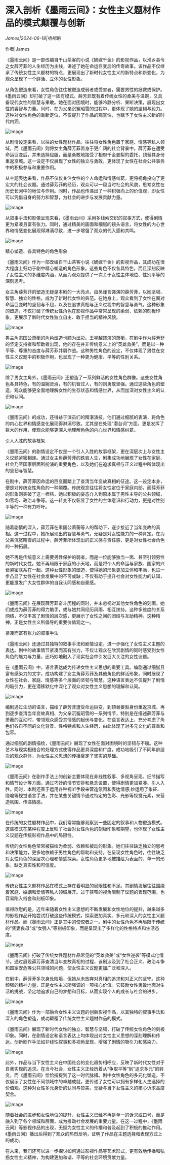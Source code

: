 # 深入剖析《墨雨云间》：女性主义题材作品的模式颠覆与创新

*James|2024-06-18|电视剧*

作者|James

《墨雨云间》是一部改编自千山茶客的小说《嫡嫁千金》的影视作品，以淮乡县令之女薛芳菲的人生经历为主线，讲述了她在命运巨变后的传奇故事。该作品不仅继承了传统女性主义题材的特点，更展现出了新时代女性主义的新特点和新变化，为观众呈现了一个鲜活、立体的女性形象。

从角色塑造来看，女性角色往往被塑造成弱者或受害者，需要男性的拯救或保护。《墨雨云间》却打破了这一固有模式。薛芳菲既有着传统女性的柔美与温婉，又具备现代女性的智慧与果敢。她在面对困境时，能够冷静分析、果断决策，展现出女性的睿智与力量。同时，在为父亲沉冤昭雪的过程中，更体现了她的坚韧与毅力。这种对女性角色的重新定位，不仅提升了作品的观赏性，也赋予了女性主义新的时代内涵。

![Image](http://static.ylzbl.com/uploads/ueditor/php/upload/image/20240618/1718718475429258.jpeg)

从剧情设定来看，以往的女性题材作品，往往将女性角色置于家庭、情感等私人领域，而《墨雨云间》则将女主角薛芳菲置身于更广阔的社会背景中。薛芳菲在遭受命运巨变后，并未选择屈服，而是勇敢地接受了相府千金姜梨的委托，顶替其身份重返京城。这一设定不仅展现了女性的独立与勇敢，更体现了女性在社会公共事务中的积极参与和重要作用。

从主题表达来看，作品不仅仅关注女性的个人命运和情感纠葛，更将视角投向了更宏大的社会议题。通过薛芳菲的经历，观众可以一窥当时社会的风貌，思考女性在历史长河中的地位与作用。同时，作品也传递出了一种积极向上的价值观，即女性可以凭借自身的努力和智慧，为社会的进步与发展贡献力量。

![Image](http://static.ylzbl.com/uploads/ueditor/php/upload/image/20240618/1718718476786763.jpeg)

从叙事手法和影像呈现来看，《墨雨云间》采用多线索交织的叙事方式，使得剧情更为紧凑且富有张力。同时，通过精美的画面和细腻的镜头语言，将女性的内心世界和情感变化展现得淋漓尽致，进一步增强了观众的代入感和共鸣。

![Image](http://static.ylzbl.com/uploads/ueditor/php/upload/image/20240618/1718718477259869.png)

精心塑造、各具特色的角色形象

《墨雨云间》作为一部改编自千山茶客小说《嫡嫁千金》的影视作品，其成功在很大程度上归功于剧中精心塑造的角色形象。这些角色不仅各具特色，而且深刻反映了女性主义的多维度内涵，从而为观众提供了一次关于女性主体地位、性别平等的深刻思考。

女主角薛芳菲的塑造无疑是本剧的一大亮点。由吴谨言饰演的薛芳菲，以她坚韧、智慧、独立的性格，成为了新时代女性的典范。在她身上，观众看到了女性在面对命运巨变时的坚韧与不屈，以及在追求真相与正义过程中的智慧与勇气。这种形象的塑造，不仅打破了传统女性角色在影视作品中常常呈现的柔弱、依赖的刻板印象，更展示了新时代女性独立自主、敢于担当的精神风貌。

![Image](http://static.ylzbl.com/uploads/ueditor/php/upload/image/20240618/1718718477775164.jpeg)

男主角肃国公萧蘅的角色塑造也颇为出彩。王星越饰演的萧蘅，在剧中作为薛芳菲的坚定支持者和帮助者出现，他的存在并非传统意义上的“英雄救美”，而是以一种平等、尊重的态度与薛芳菲并肩作战。这种男性角色的设定，不仅体现了男性在女性主义议题中的积极作用，也呈现了一种更为健康、平等的性别关系。

![Image](http://static.ylzbl.com/uploads/ueditor/php/upload/image/20240618/1718718478614008.jpeg)

除了男女主角外，《墨雨云间》还塑造了一系列鲜活的女性角色群像。这些女性角色各具特色，有的温婉贤淑，有的机智过人，有的则勇敢坚强。通过这些角色的塑造，观众能够更全面地理解女性的生存状态和情感世界，从而加深对女性主义的认识和认同。

![Image](http://static.ylzbl.com/uploads/ueditor/php/upload/image/20240618/1718718479986187.jpeg)

《墨雨云间》的成功，还得益于演员们的精湛演技。他们通过细腻的表演，将角色的内心世界和情感变化展现得淋漓尽致。尤其是在处理“潜台词”方面，更是发挥了巨大的作用，使观众能够更深入地理解角色的内心世界和情感纠葛。

引人入胜的故事框架

《墨雨云间》的剧情设定不仅是一个引人入胜的故事框架，更在深层次上与女性主义议题紧密相连。通过女主角薛芳菲的跌宕人生，剧集成功地展现了女性在家庭、社会乃至国家层面所扮演的重要角色，以及她们在追求真相与正义过程中所体现出的坚韧与智慧。

在剧中，薛芳菲因命运的巨变而踏上了查清当年变故真相的征途。这一设定本身，便是对传统女性角色的一种颠覆。传统观念往往将女性定位于家庭内部，而薛芳菲的形象则突破了这一桎梏，她以积极的姿态介入到原本属于男性主导的公共领域，如官场、政治斗争等。这一转变不仅彰显了女性的主体意识和行动力，更是对性别平等的一种有力呼吁。

![Image](http://static.ylzbl.com/uploads/ueditor/php/upload/image/20240618/1718718481589836.jpeg)

随着剧情的深入，薛芳菲在肃国公萧蘅等人的帮助下，逐步接近了当年变故的真相。这一过程中，她所展现出的智慧与勇气，无疑是对女性能力的一种肯定。在为父亲沉冤昭雪的过程中，薛芳菲所体现出的正义感与责任感，更是对女性社会角色的一种拓展。

她不再是传统意义上需要男性保护的弱者，而是一位能够独当一面、甚至引领男性的新时代女性。她不再局限于家庭的小天地，而是将个人的命运与家族、国家的兴衰紧密联系在一起。这种女性形象的塑造，使得她的形象更加立体和丰满，也进一步凸显了女性在社会发展中的不可或缺；不仅有助于提升社会对女性能力的认知，更能激发广大女性群体的自我认同感和自豪感。

![Image](http://static.ylzbl.com/uploads/ueditor/php/upload/image/20240618/1718718482594319.jpeg)

《墨雨云间》在展现薛芳菲奋斗历程的同时，并未忽视对其他女性角色的刻画。她们或成为薛芳菲的得力助手，或与她共同经历风雨、相互扶持。这种多维度的关系网络，不仅丰富了剧情的层次感，更展示了女性之间的团结与互助精神。这种精神，正是女性主义所倡导的重要价值观之一。

紧凑而富有张力的叙事手法

《墨雨云间》还通过其独特的叙事手法和剧情设定，进一步强化了女性主义主题的表达。剧中的故事情节紧凑而富有张力，不仅让观众在欣赏剧情的同时感受到女性角色的魅力与力量，还巧妙地融入了现实社会中引发巨大关注的女性议题。

在《墨雨云间》中，语言表达成为传递女性主义思想的重要工具。编剧通过细腻且富有感染力的文字，成功构建了女主角薛芳菲及其他角色的鲜活形象，同时展现了女性在社会、家庭、情感等多个层面的坚韧与智慧。这种语言表达不仅提升了剧情的吸引力，更在潜移默化中深化了观众对女性主义思想的理解和认同。

![Image](http://static.ylzbl.com/uploads/ueditor/php/upload/image/20240618/1718718483683208.jpeg)

编剧通过生动的语言，描绘了薛芳菲遭受命运巨变，到顶替姜梨身份重返京城，再到逐步查清当年变故真相、为父亲沉冤昭雪的一系列情节，特别是在描述薛芳菲与萧蘅的互动时，带领观众感受其情感的起伏与变化。在语言表达上，充分考虑了角色们各自不同的文化背景、性格特点和人生经历，由此体现了对多元文化的尊重和包容。

通过细腻的剧情描绘，《墨雨云间》展现了女性在面对困境时的坚韧与不屈。这种艺术与现实相结合的处理方式使得作品更具深度和广度，成功地吸引了不同年龄层次的观众群体，为女性主义思想的传播奠定了坚实的基础。

![Image](http://static.ylzbl.com/uploads/ueditor/php/upload/image/20240618/1718718483361998.jpeg)

《墨雨云间》在剧作手法上的创新主要体现在非线性叙事、多视角呈现、细节描写和情节设计等方面。通过巧妙的情节安排和悬念设置，使得剧情更加紧凑、引人入胜。同时，本剧还善于运用各种视听手段来营造氛围和表达情感;妙运用了象征、隐喻等视觉语言手法，并在某些关键情节通过特定的色彩、光影等视觉元素，来营造氛围、传递情感。

![Image](http://static.ylzbl.com/uploads/ueditor/php/upload/image/20240618/1718718484397763.png)

在传统的女性题材作品中，我们常常能够观察到一些固定的叙事和人物塑造模式。这些模式在某种程度上反映了社会对女性角色的刻板印象和期望，也体现了女性主义议题在传统影视作品中的局限性。

传统的女性角色常常被描绘为柔弱、依赖和被动的形象。她们往往缺乏独立的思考和决策能力，更多地依赖于男性角色的帮助和支持。在呈现女性角色时，往往缺乏对女性角色的深层次心理和情感探索。女性角色更多地被描绘为表面的、单一的形象，缺乏真实性和可信度。

![Image](http://static.ylzbl.com/uploads/ueditor/php/upload/image/20240618/1718718484358964.jpeg)

传统女性主义题材作品在模式上存在着明显的局限性和不足。其剧情发展往往围绕着家庭、婚姻和爱情等私人领域展开。过于狭窄的视角限制了议题的表现范围，也容易陷入俗套和刻板印象。

值得欣慰的是，近年来随着女性主义思想的不断发展和女性地位的提升，越来越多的影视作品开始尝试打破这些传统模式，探索更加真实、多元和深入的女性主义题材作品。而《墨雨云间》正是其中的佼佼者之一。剧中的女性角色不再局限于传统的“贤妻良母”或“女强人”等刻板印象，而是呈现出了多样化的性格特点和生活态度。

![Image](http://static.ylzbl.com/uploads/ueditor/php/upload/image/20240618/1718718485551717.jpeg)

《墨雨云间》打破了传统女性题材作品常见的“英雄救美”或“女性逆袭”等模式化情节。通过展现薛芳菲查清当年变故真相的过程，该剧涉及到了社会正义、政治斗争和国家安危等公共领域的问题，使女性主义议题更加广泛和深入。

在剧中，薛芳菲多次身处险境，但她从未放弃对真相的追求和对正义的坚守。这种顽强的精神力量，正是女性主义所强调的一项核心价值。它鼓励女性勇敢地面对生活的挑战，坚定地追求自己的梦想和目标，从而实现个人的成长与社会的进步。

![Image](http://static.ylzbl.com/uploads/ueditor/php/upload/image/20240618/1718718486429775.png)

《墨雨云间》作为一部融合女性主义议题的创新影视作品，以其独特的叙事手法和深入的角色塑造，成功颠覆了传统女性主义题材作品的模式。

《墨雨云间》展现了新时代女性的独立、智慧与坚韧，打破了传统女性角色的刻板印象。同时，在剧情设定和语言表达上均体现出对女性主义思想的深刻理解和传达。创新剧作手法如非线性叙事和多视角呈现，增强了剧情的吸引力和感染力。

![Image](http://static.ylzbl.com/uploads/ueditor/php/upload/image/20240618/1718718486825365.jpeg)

此外，作品与当下女性主义在中国社会的变化趋势相呼应，反映了新时代女性对于自我实现的追求。在当今社会，女性主义正经历着从“争取平等”到“追求多元”的转变，而《墨雨云间》恰恰捕捉到了这一时代脉搏。剧中女性角色的多元化塑造，不仅展示了女性在不同领域中的卓越成就，更传递了女性可以拥有多样化人生选择的价值观。这种对女性多元身份的认同与赞美，无疑与当下女性主义的核心诉求高度契合。

![Image](http://static.ylzbl.com/uploads/ueditor/php/upload/image/20240618/1718718487462037.jpeg)

随着社会的进步和女性地位的提升，女性主义已经不再是单一的诉求或口号，而是融入到了各个领域和层面，成为推动社会发展的重要力量。在这一过程中，《墨雨云间》等影视作品的出现，无疑为女性主义的传播和普及起到了积极的推动作用。《墨雨云间》播出后得到了观众的热烈反响，证明了作品在主题选择和表现方式上的成功。

在未来，我们还可以进一步探讨如何通过影视作品等艺术形式，更有效地传播和弘扬女性主义精神，为构建更加和谐、平等的社会环境贡献力量。

